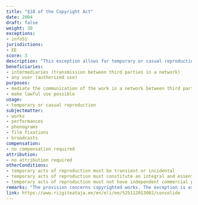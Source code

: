 ```yaml
---
title: "§18 of the Copyright Act"
date: 2004
draft: false
weight: 30
exceptions:
- info51
jurisdictions:
- EE
score: 3
description: "This exception allows for temporary or casual reproduction of the work which occurs as an integral and essential part of a technical process and the purpose of which is to mediate the communication of the work in the network between third parties or to make possible the lawful use of the work or an object of related rights and which has no independent commercial purpose." 
beneficiaries:
- intermediaries (transmission between third parties in a network)
- any user (authorized use)
purposes: 
- mediate the communication of the work in a network between third parties
- make lawful use possible
usage:
- temporary or casual reproduction
subjectmatter:
- works
- performances
- phonograms
- film fixations
- broadcasts
compensation:
- no compensation required
attribution: 
- no attribution required
otherConditions: 
- temporary acts of reproduction must be transient or incidental
- temporary acts of reproduction must constitute an integral and essential part of a technical process
- temporary acts of reproduction must not have independent commercial purpose
remarks: "The provision concerns copyrighted works. The exception is extended to related rights with a general reference to "other cases where the rights of authors of works are limited pursuant to Chapter IV of this Act" in § 75 (6)."
link: https://www.riigiteataja.ee/en/eli/ee/525112013002/consolide
---
```


